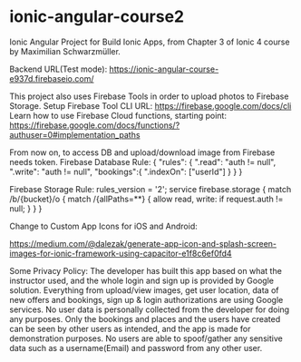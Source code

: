 # ionic-angular-course2
Ionic Angular Project for Build Ionic Apps, from Chapter 3 of Ionic 4 course by Maximilian Schwarzmüller.


Backend URL(Test mode): https://ionic-angular-course-e937d.firebaseio.com/

This project also uses Firebase Tools in order to upload photos to Firebase Storage.
Setup Firebase Tool CLI URL: https://firebase.google.com/docs/cli
Learn how to use Firebase Cloud functions, starting point: https://firebase.google.com/docs/functions/?authuser=0#implementation_paths

From now on, to access DB and upload/download image from Firebase needs token.
Firebase Database Rule: 
{
  "rules": {
    ".read": "auth != null",
    ".write": "auth != null",
    "bookings":{
      ".indexOn": ["userId"]
    }
  }
}

Firebase Storage Rule: 
rules_version = '2';
service firebase.storage {
  match /b/{bucket}/o {
    match /{allPaths=**} {
      allow read, write: if request.auth != null;
    }
  }
}

Change to Custom App Icons for iOS and Android:

https://medium.com/@dalezak/generate-app-icon-and-splash-screen-images-for-ionic-framework-using-capacitor-e1f8c6ef0fd4

Some Privacy Policy:
The developer has built this app based on what the instructor used, and the whole login and sign up is provided by Google solution. Everything from upload/view images, get user location, data of new offers and bookings, sign up & login authorizations are using Google services. No user data is personally collected from the developer for doing any purposes. Only the bookings and places and the users have created can be seen by other users as intended, and the app is made for demonstration purposes. No users are able to spoof/gather any sensitive data such as a username(Email) and password from any other user.

